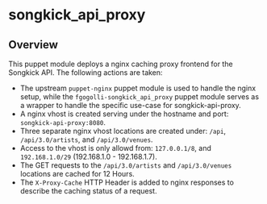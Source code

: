# songkick\_api\_proxy

## Overview

This puppet module deploys a nginx caching proxy frontend for the Songkick API.
The following actions are taken:

* The upstream `puppet-nginx` puppet module is used to handle the nginx setup, while
  the `fgogolli-songkick_api_proxy` puppet module serves as a wrapper to handle the
  specific use-case for songkick-api-proxy.
* A nginx vhost is created serving under the hostname and port: `songkick-api-proxy:8080`.
* Three separate nginx vhost locations are created under: `/api`, `/api/3.0/artists`, and `/api/3.0/venues`.
* Access to the vhost is only allowd from: `127.0.0.1/8`, and `192.168.1.0/29` (192.168.1.0 - 192.168.1.7).
* The GET requests to the `/api/3.0/artists` and `/api/3.0/venues` locations 
  are cached for 12 Hours.
* The `X-Proxy-Cache` HTTP Header is added to nginx responses to describe the
  caching status of a request.